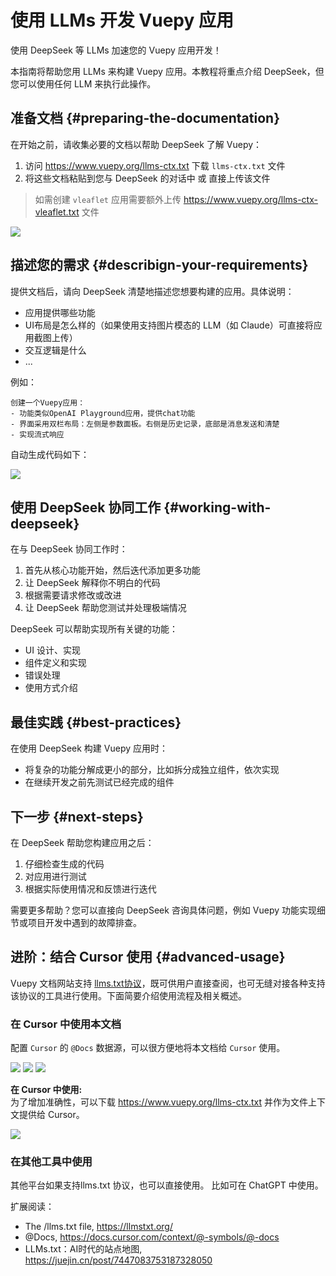 # 使用 LLMs 开发 Vuepy 应用

使用 DeepSeek 等 LLMs 加速您的 Vuepy 应用开发！

本指南将帮助您用 LLMs 来构建 Vuepy 应用。本教程将重点介绍 DeepSeek，但您可以使用任何 LLM 来执行此操作。

## 准备文档 {#preparing-the-documentation}

在开始之前，请收集必要的文档以帮助 DeepSeek 了解 Vuepy：
1. 访问 https://www.vuepy.org/llms-ctx.txt 下载 `llms-ctx.txt` 文件
2. 将这些文档粘贴到您与 DeepSeek 的对话中 或 直接上传该文件

> 如需创建 `vleaflet` 应用需要额外上传 https://www.vuepy.org/llms-ctx-vleaflet.txt 文件

![](./_images/deepseek-upload.png)


## 描述您的需求 {#describign-your-requirements}

提供文档后，请向 DeepSeek 清楚地描述您想要构建的应用。具体说明：
* 应用提供哪些功能
* UI布局是怎么样的（如果使用支持图片模态的 LLM（如 Claude）可直接将应用截图上传）
* 交互逻辑是什么
* ...

例如：
```
创建一个Vuepy应用：
- 功能类似OpenAI Playground应用，提供chat功能
- 界面采用双栏布局：左侧是参数面板。右侧是历史记录，底部是消息发送和清楚
- 实现流式响应
```

自动生成代码如下：

![](./_images/deepseek-response.png)

## 使用 DeepSeek 协同工作 {#working-with-deepseek}

在与 DeepSeek 协同工作时：
1. 首先从核心功能开始，然后迭代添加更多功能
2. 让 DeepSeek 解释你不明白的代码
3. 根据需要请求修改或改进
4. 让 DeepSeek 帮助您测试并处理极端情况

DeepSeek 可以帮助实现所有关键的功能：
* UI 设计、实现
* 组件定义和实现
* 错误处理
* 使用方式介绍

## 最佳实践 {#best-practices}

在使用 DeepSeek 构建 Vuepy 应用时：
* 将复杂的功能分解成更小的部分，比如拆分成独立组件，依次实现
* 在继续开发之前先测试已经完成的组件

## 下一步 {#next-steps}

在 DeepSeek 帮助您构建应用之后：
1. 仔细检查生成的代码
2. 对应用进行测试
3. 根据实际使用情况和反馈进行迭代

需要更多帮助？您可以直接向 DeepSeek 咨询具体问题，例如 Vuepy 功能实现细节或项目开发中遇到的故障排查。

## 进阶：结合 Cursor 使用 {#advanced-usage}

Vuepy 文档网站支持 [llms.txt协议](https://llmstxt.org/)，既可供用户直接查阅，也可无缝对接各种支持该协议的工具进行使用。下面简要介绍使用流程及相关概述。

### 在 Cursor 中使用本文档

配置 `Cursor` 的 `@Docs` 数据源，可以很方便地将本文档给 `Cursor` 使用。

![](./_images/1_cursor_docs.png)
![](./_images/2_cursor_add_new_doc.png)
![](./_images/3_cursor_docs_see_pages.png)

**在 Cursor 中使用:**  
为了增加准确性，可以下载 https://www.vuepy.org/llms-ctx.txt 并作为文件上下文提供给 Cursor。

![](./_images/cursor_10fps.gif)

### 在其他工具中使用

其他平台如果支持llms.txt 协议，也可以直接使用。 比如可在 ChatGPT 中使用。


扩展阅读：
- The /llms.txt file, https://llmstxt.org/
- @Docs, https://docs.cursor.com/context/@-symbols/@-docs
- LLMs.txt：AI时代的站点地图, https://juejin.cn/post/7447083753187328050
